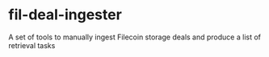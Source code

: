 # fil-deal-ingester

A set of tools to manually ingest Filecoin storage deals and produce a list of retrieval tasks
